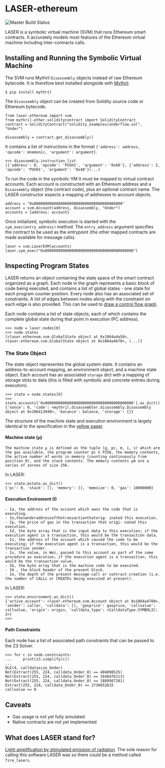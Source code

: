 # LASER-ethereum
![Master Build Status](https://img.shields.io/circleci/project/github/b-mueller/laser-ethereum/master.svg)

LASER is a symbolic virtual machine (SVM) that runs Ethereum smart contracts. It accurately models most features of the Ethereum virtual machine including inter-contracts calls.

## Installing and Running the Symbolic Virtual Machine

The SVM runs Mythril `Disassembly` objects instead of raw Ethereum bytecode. It is therefore best installed alongside with [Mythril](https://github.com/ConsenSys/mythril).

```
$ pip install mythril
```

The `Disassembly` object can be created from Solidity source code or Ethereum bytecode.

```
from laser.ethereum import svm
from mythril.ether.soliditycontract import SolidityContract
contract = SolidityContract("solidity_examples/underflow.sol", "Under")

disassembly = contract.get_disassembly()
```

It contains a list of instructions in the format `{'address': address, 'opcode': mnemonic, 'argument': argument}`.

```
>>> disassembly.instruction_list
[{'address': 0, 'opcode': 'PUSH1', 'argument': '0x60'}, {'address': 2, 'opcode': 'PUSH1', 'argument': '0x40'}(...)
```

To run the code in the symbolic VM it must be mapped to virtual contract accounts. Each account is constructed with an Ethereum address and a `Disassembly` object (the contract code), plus an optional contract name. The LASER constructor expects a mapping of addresses to account objects. 

```
address = "0x0000000000000000000000000000000000000000"
account = svm.Account(address, disassembly, "Under")
accounts = {address: account}
```

Once initialized, symbolic execution is started with the `sym_exec(entry_address)` method. The `entry_address` argument specifies the contract to be used as the entrypoint (the other mapped contracts are made available for message calls).


```
laser = svm.LaserEVM(accounts)
laser.sym_exec("0x0000000000000000000000000000000000000000")
```

## Inspecting Program States

LASER returns an object containing the state space of the smart contract organized as a graph. Each node in the graph represents a basic block of code being executed, and contains a list of global states - one state for each program counter position. Every node also has an associated set of constraints. A list of edges between nodes along with the constraint on each edge is also provided. This can be used to [draw a control flow graph](https://github.com/ConsenSys/mythril#control-flow-graph).

Each node contains a list of state objects, each of which contains the complete global state during that point in execution (PC address).

```
>>> node = laser.nodes[0]
>>> node.states
[<laser.ethereum.svm.GlobalState object at 0x1064a4a58>, <laser.ethereum.svm.GlobalState object at 0x1064a4b70>, (...)]
```

### The State Object

The state object representes the global system state. It contains an address-to-account mapping, an environment object, and a machine state object. Each account has an associated `storage` dict with a mapping of storage slots to data (this is filled with symbolic and concrete entries during execution).

```
>>> state = node.states[0]
>>> state.accounts['0x0000000000000000000000000000000000000000'].as_dict()
{'nonce': 0, 'code': <mythril.disassembler.disassembly.Disassembly object at 0x106413940>, 'balance': balance, 'storage': {}}
```

The structure of the machine state and execution environment is largely identical to the specification in the [yellow paper](https://github.com/ethereum/yellowpaper).

#### Machine state (μ)

```
The machine state μ is defined as the tuple (g, pc, m, i, s) which are the gas available, the program counter pc ∈ P256, the memory contents, the active number of words in memory (counting continuously from position 0), and the stack contents. The memory contents μm are a series of zeroes of size 256.
```

In LASER:

```
>>> state.mstate.as_dict()
{'pc': 0, 'stack': [], 'memory': [], 'memsize': 0, 'gas': 10000000}
```

#### Execution Enviroment (I)

```
- Ia, the address of the account which owns the code that is executing.
- Io,thesenderaddressofthetransactionthatorig- inated this execution.
- Ip, the price of gas in the transaction that origi- nated this execution.
- Id, the byte array that is the input data to this execution; if the execution agent is a transaction, this would be the transaction data.
- Is, the address of the account which caused the code to be executing; if the execution agent is a transaction, this would be the transaction sender.
- Iv, the value, in Wei, passed to this account as part of the same procedure as execution; if the execution agent is a transaction, this would be the transaction value.
- Ib, the byte array that is the machine code to be executed.
- IH , the block header of the present block.
- Ie, the depth of the present message-call or contract-creation (i.e. the number of CALLs or CREATEs being executed at present).
```

In LASER:

```
>>> state.environment.as_dict()
{'active_account': <laser.ethereum.svm.Account object at 0x1064a4780>, 'sender': caller, 'calldata': [], 'gasprice': gasprice, 'callvalue': callvalue, 'origin': origin, 'calldata_type': <CalldataType.SYMBOLIC: 2>}
>>>
```

#### Path Constraints

Each node has a list of associated path constraints that can be passed to the Z3 Solver.

```
>>> for c in node.constraints:
...     print(z3.simplify(c))
... 
ULE(4, calldatasize_Under)
Not(Extract(255, 224, calldata_Under_0) == 404098525)
Not(Extract(255, 224, calldata_Under_0) == 1648476113)
Not(Extract(255, 224, calldata_Under_0) == 1889567281)
Extract(255, 224, calldata_Under_0) == 2736852615
callvalue == 0

```

## Caveats

- Gas usage is not yet fully simulated
- Native contracts are not yet implemented

## What does LASER stand for?

[Light amplification by stimulated emission of radiation](https://en.wikipedia.org/wiki/Laser). The sole reason for calling this software LASER was so there could be a method called `fire_lasers`.



